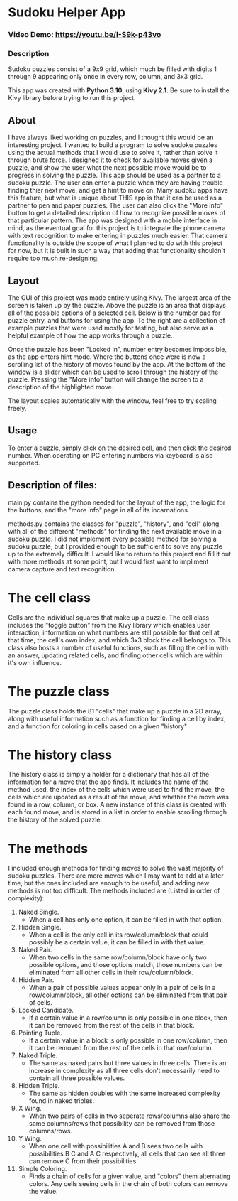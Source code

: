 # Sudoku Helper App
### Video Demo: https://youtu.be/I-S9k-p43vo

### Description
Sudoku puzzles consist of a 9x9 grid, which much be filled with digits 1 through 9 appearing only once in every row, column, and 3x3 grid. 

This app was created with **Python 3.10**, using **Kivy 2.1**. Be sure to install the Kivy library before trying to run this project.
## About
I have always liked working on puzzles, and I thought this would be an interesting project. I wanted to build a program to solve sudoku puzzles using the actual methods that I would use to solve it, rather than solve it through brute force. I designed it to check for available moves given a puzzle, and show the user what the next possible move would be to progress in solving the puzzle. This app should be used as a partner to a sudoku puzzle. The user can enter a puzzle when they are having trouble finding thier next move, and get a hint to move on. Many sudoku apps have this feature, but what is unique about THIS app is that it can be used as a partner to pen and paper puzzles. The user can also click the "More Info" button to get a detailed description of how to recognize possible moves of that particular pattern.
The app was designed with a mobile interface in mind, as the eventual goal for this project is to integrate the phone camera with text recognition to make entering in puzzles much easier. That camera functionality is outside the scope of what I planned to do with this project for now, but it is built in such a way that adding that functionality shouldn't require too much re-designing.

## Layout
The GUI of this project was made entirely using Kivy. The largest area of the screen is taken up by the puzzle. Above the puzzle is an area that displays all of the possible options of a selected cell. Below is the number pad for puzzle entry, and buttons for using the app. To the right are a collection of example puzzles that were used mostly for testing, but also serve as a helpful example of how the app works through a puzzle. 

Once the puzzle has been "Locked in", number entry becomes impossible, as the app enters hint mode. Where the buttons once were is now a scrolling list of the history of moves found by the app. At the bottom of the window is a slider which can be used to scroll through the history of the puzzle. Pressing the "More info" button will change the screen to a description of the highlighted move.

The layout scales automatically with the window, feel free to try scaling freely.

## Usage
To enter a puzzle, simply click on the desired cell, and then click the desired number. When operating on PC entering numbers via keyboard is also supported. 

## Description of files:
main.py contains the python needed for the layout of the app, the logic for the buttons, and the "more info" page in all of its incarnations. 

methods.py contains the classes for "puzzle", "history", and "cell" along with all of the different "methods" for finding the next available move in a sudoku puzzle. I did not implement every possible method for solving a sudoku puzzle, but I provided enough to be sufficient to solve any puzzle up to the extremely difficult. I would like to return to this project and fill it out with more methods at some point, but I would first want to impliment camera capture and text recognition. 

# The cell class
Cells are the individual squares that make up a puzzle. The cell class includes the "toggle button" from the Kivy library which enables user interaction, information on what numbers are still possible for that cell at that time, the cell's own index, and which 3x3 block the cell belongs to. This class also hosts a number of useful functions, such as filling the cell in with an answer, updating related cells, and finding other cells which are within it's own influence. 

# The puzzle class
The puzzle class holds the 81 "cells" that make up a puzzle in a 2D array, along with useful information such as a function for finding a cell by index, and a function for coloring in cells based on a given "history"

# The history class
The history class is simply a holder for a dictionary that has all of the information for a move that the app finds. It includes the name of the method used, the index of the cells which were used to find the move, the cells which are updated as a result of the move, and whether the move was found in a row, column, or box. A new instance of this class is created with each found move, and is stored in a list in order to enable scrolling through the history of the solved puzzle.

# The methods
I included enough methods for finding moves to solve the vast majority of sudoku puzzles. There are more moves which I may want to add at a later time, but the ones included are enough to be useful, and adding new methods is not too difficult. 
The methods included are (Listed in order of complexity):
1. Naked Single.
    - When a cell has only one option, it can be filled in with that option.
2. Hidden Single.
    - When a cell is the only cell in its row/column/block that could possibly be a certain value, it can be filled in with that value.
3. Naked Pair.
    - When two cells in the same row/column/block have only two possible options, and those options match, those numbers can be eliminated from all other cells in their row/column/block.
4. Hidden Pair.
    - When a pair of possible values appear only in a pair of cells in a row/column/block, all other options can be eliminated from that pair of cells. 
5. Locked Candidate.
    - If a certain value in a row/column is only possible in one block, then it can be removed from the rest of the cells in that block.
6. Pointing Tuple.
    - If a certain value in a block is only possible in one row/column, then it can be removed from the rest of the cells in that row/column.
7. Naked Triple.
    - The same as naked pairs but three values in three cells. There is an increase in complexity as all three cells don't necessarily need to contain all three possible values.
8. Hidden Triple.
    - The same as hidden doubles with the same increased complexity found in naked triples.
9. X Wing.
    - When two pairs of cells in two seperate rows/columns also share the same columns/rows that possibility can be removed from those columns/rows.
10. Y Wing.
    - When one cell with possibilities A and B sees two cells with possibilities B C and A C respectively, all cells that can see all three can remove C from their possibilities. 
11. Simple Coloring.
    - Finds a chain of cells for a given value, and "colors" them alternating colors. Any cells seeing cells in the chain of both colors can remove the value.